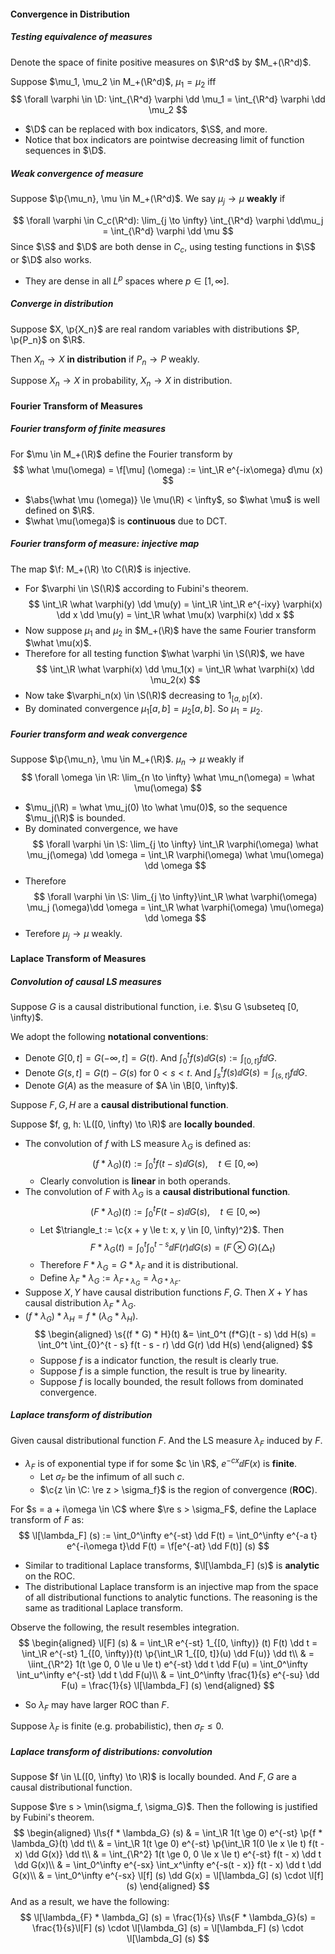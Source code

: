 #### Convergence in Distribution

##### Testing equivalence of measures

Denote the space of finite positive measures on $\R^d$ by $M_+(\R^d)$.

Suppose $\mu_1, \mu_2 \in M_+(\R^d)$, $\mu_1 = \mu_2$ iff
$$
\forall \varphi \in \D: \int_{\R^d} \varphi \dd \mu_1 = \int_{\R^d} \varphi \dd \mu_2
$$

- $\D$ can be replaced with box indicators, $\S$, and more.
- Notice that box indicators are pointwise decreasing limit of function sequences in $\D$.

##### Weak convergence of measure

Suppose $\p{\mu_n}, \mu \in M_+(\R^d)$. We say $\mu_j \to \mu$ **weakly** if

$$
\forall \varphi \in C_c(\R^d): \lim_{j \to \infty} \int_{\R^d} \varphi \dd\mu_j = \int_{\R^d} \varphi \dd \mu
$$
Since $\S$ and $\D$ are both dense in $C_c$, using testing functions in $\S$ or $\D$ also works.

- They are dense in all $L^p$ spaces where $p \in [1, \infty]$.

##### Converge in distribution

Suppose $X, \p{X_n}$ are real random variables with distributions $P, \p{P_n}$ on $\R$.

Then $X_n \to X$ **in distribution** if $P_n \to P$ weakly.

Suppose $X_n \to X$ in probability, $X_n \to X$ in distribution.

#### Fourier Transform of Measures

##### Fourier transform of finite measures

For $\mu \in M_+(\R)$ define the Fourier transform by
$$
\what \mu(\omega) = \f[\mu] (\omega) := \int_\R e^{-ix\omega} d\mu (x)
$$

- $\abs{\what \mu (\omega)} \le \mu(\R) < \infty$, so $\what \mu$ is well defined on $\R$.
- $\what \mu(\omega)$ is **continuous** due to DCT.

##### Fourier transform of measure: injective map

The map $\f: M_+(\R) \to C(\R)$ is injective.

- For $\varphi \in \S(\R)$ according to Fubini's theorem.
  $$
  \int_\R \what \varphi(y) \dd \mu(y) = \int_\R \int_\R e^{-ixy} \varphi(x) \dd x \dd \mu(y) = \int_\R \what \mu(x) \varphi(x) \dd x
  $$
- Now suppose $\mu_1$ and $\mu_2$ in $M_+(\R)$ have the same Fourier transform $\what \mu(x)$.
- Therefore for all testing function $\what \varphi \in \S(\R)$, we have
  $$
  \int_\R \what \varphi(x) \dd \mu_1(x) = \int_\R \what \varphi(x) \dd \mu_2(x)
  $$
- Now take $\varphi_n(x) \in \S(\R)$ decreasing to $1_{[a, b]}(x)$.
- By dominated convergence $\mu_1[a, b] = \mu_2[a, b]$. So $\mu_1 = \mu_2$.

##### Fourier transform and weak convergence

Suppose $\p{\mu_n}, \mu \in M_+(\R)$. $\mu_n \to \mu$ weakly if
$$
\forall \omega \in \R: \lim_{n \to \infty} \what \mu_n(\omega) = \what \mu(\omega)
$$

- $\mu_j(\R) = \what \mu_j(0) \to \what \mu(0)$, so the sequence $\mu_j(\R)$ is bounded.
- By dominated convergence, we have
  $$
  \forall \varphi \in \S: \lim_{j \to \infty} \int_\R \varphi(\omega) \what \mu_j(\omega) \dd \omega = \int_\R \varphi(\omega) \what \mu(\omega) \dd \omega
  $$
- Therefore
  $$
  \forall \varphi \in \S: \lim_{j \to \infty}\int_\R \what \varphi(\omega) \mu_j (\omega)\dd \omega = \int_\R \what \varphi(\omega) \mu(\omega) \dd \omega
  $$
- Terefore $\mu_j \to \mu$ weakly.

#### Laplace Transform of Measures

##### Convolution of causal LS measures

Suppose $G$ is a causal distributional function, i.e. $\su G \subseteq [0, \infty)$.

We adopt the following **notational conventions**:

- Denote $G[0, t] = G(-\infty, t] = G(t)$. And $\int_0^t f(s) \dd G(s) := \int_{[0, t]} f \dd G$.
- Denote $G(s, t] = G(t) - G(s)$ for $0 < s < t$. And $\int_s^t f(s) \dd G(s) = \int_{(s, t]} f \dd G$.
- Denote $G(A)$ as the measure of $A \in \B[0, \infty)$.

Suppose $F, G, H$ are a **causal distributional function**.

Suppose $f, g, h: \L([0, \infty) \to \R)$ are **locally bounded**.

- The convolution of $f$ with LS measure $\lambda_G$ is defined as:
  $$
  (f * \lambda_G)(t) := \int_0^t f(t - s) \dd G(s), \quad t \in [0, \infty)
  $$
  - Clearly convolution is **linear** in both operands.
- The convolution of $F$ with $\lambda_G$ is a **causal distributional function**.
  $$
  (F * \lambda_G) (t) := \int_0^t F(t - s) \dd G(s), \quad t \in [0, \infty)
  $$
  - Let $\triangle_t := \c{x + y \le t: x, y \in [0, \infty)^2}$. Then
    $$
    F * \lambda_G(t) = \int_0^t \int_0^{t - s} \dd F(r) \dd G(s) = (F \otimes G)(\triangle_t)
    $$
  - Therefore $F * \lambda_G = G*\lambda_F$ and it is distributional.
  - Define $\lambda_F * \lambda_G :=\lambda_{F * \lambda_G} = \lambda_{G * \lambda_F}$.
- Suppose $X, Y$ have causal distribution functions $F, G$. Then $X + Y$ has causal distribution $\lambda_F * \lambda_G$.
- $(f * \lambda_G) * \lambda_H = f* (\lambda_{G} * \lambda_H)$.
  $$
  \begin{aligned}
  \s{(f * G) * H}(t) &= \int_0^t (f*G)(t - s) \dd H(s) = \int_0^t \int_{0}^{t - s} f(t - s - r) \dd G(r) \dd H(s)
  \end{aligned}
  $$
  - Suppose $f$ is a indicator function, the result is clearly true.
  - Suppose $f$ is a simple function, the result is true by linearity.
  - Suppose $f$ is locally bounded, the result follows from dominated convergence.

##### Laplace transform of distribution

Given causal distributional function $F$. And the LS measure $\lambda_F$ induced by $F$.

- $\lambda_F$ is of exponential type if for some $c \in \R$, $e^{-cx} \dd F(x)$ is **finite**.
  - Let $\sigma_F$ be the infimum of all such $c$.
  - $\c{z \in \C: \re z > \sigma_f}$ is the region of convergence (**ROC**).

For $s = a + i\omega \in \C$ where $\re s > \sigma_F$, define the Laplace transform of $F$ as:
$$
\l[\lambda_F] (s) := \int_0^\infty e^{-st} \dd F(t) = \int_0^\infty e^{-a t} e^{-i\omega t}\dd F(t) = \f[e^{-at} \dd F(t)] (s)
$$

- Similar to traditional Laplace transforms, $\l[\lambda_F] (s)$ is **analytic** on the ROC.
- The distributional Laplace transform is an injective map from the space of all distributional functions to analytic functions. The reasoning is the same as traditional Laplace transform.

Observe the following, the result resembles integration.
$$
\begin{aligned}
\l[F] (s) & = \int_\R e^{-st} 1_{[0, \infty)} (t) F(t) \dd t = \int_\R e^{-st} 1_{[0, \infty)}(t) \p{\int_\R 1_{[0, t]}(u) \dd F(u)} \dd t\\
& = \iint_{\R^2} 1(t \ge 0, 0 \le u \le t) e^{-st} \dd t \dd F(u) = \int_0^\infty \int_u^\infty e^{-st} \dd t \dd F(u)\\
& = \int_0^\infty \frac{1}{s} e^{-su} \dd F(u) = \frac{1}{s} \l[\lambda_F] (s)
\end{aligned}
$$
- So $\lambda_F$ may have larger ROC than $F$.

Suppose $\lambda_F$ is finite (e.g. probabilistic), then $\sigma_F \le 0$.

##### Laplace transform of distributions: convolution

Suppose $f \in \L([0, \infty) \to \R)$ is locally bounded. And $F, G$ are a causal distributional function.

Suppose $\re s > \min(\sigma_f, \sigma_G)$. Then the following is justified by Fubini's theorem.
$$
\begin{aligned}
\l\s{f * \lambda_G} (s) & = \int_\R 1(t \ge 0) e^{-st} \p{f * \lambda_G}(t) \dd t\\
& = \int_\R 1(t \ge 0) e^{-st} \p{\int_\R 1(0 \le x \le t) f(t - x) \dd G(x)} \dd t\\
& = \int_{\R^2} 1(t \ge 0, 0 \le x \le t) e^{-st} f(t - x) \dd t \dd G(x)\\
& = \int_0^\infty e^{-sx} \int_x^\infty e^{-s(t - x)}  f(t - x) \dd t \dd G(x)\\
& = \int_0^\infty e^{-sx} \l[f] (s) \dd G(x) = \l[\lambda_G] (s) \cdot \l[f] (s)
\end{aligned}
$$
And as a result, we have the following:
$$
\l[\lambda_{F} * \lambda_G] (s) = \frac{1}{s} \l\s{F * \lambda_G}(s) = \frac{1}{s}\l[F] (s) \cdot \l[\lambda_G] (s) = \l[\lambda_F] (s) \cdot \l[\lambda_G] (s)
$$
